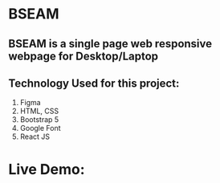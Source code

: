 # BSEAM

## BSEAM is a single page web responsive webpage for Desktop/Laptop
## Technology Used for this project:
1. Figma
2. HTML, CSS
3. Bootstrap 5
4. Google Font
5. React JS

# Live Demo:
